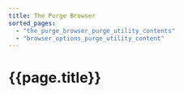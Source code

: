```yaml
---
title: The Purge Browser
sorted_pages:
  - "the_purge_browser_purge_utility_contents"
  - "browser_options_purge_utility_content"
---
```

# {{page.title}}
